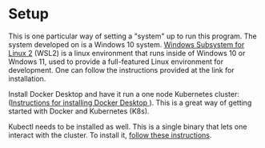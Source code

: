 # Setup 

This is one particular way of setting a "system" up to run this program.  The system developed on is a Windows 10 system. [Windows Subsystem for Linux 2](https://www.windowscentral.com/how-install-wsl2-windows-10) (WSL2) is a linux environment that runs inside of Windows 10 or Wndows 11, used to provide a full-featured Linux environment for development. One can follow the instructions provided at the link for installation.

Install Docker Desktop and have it run a one node Kubernetes cluster: ([Instructions for installing Docker Desktop ](https://birthday.play-with-docker.com/kubernetes-docker-desktop/)). This is a great way of getting started with Docker and Kubernetes (K8s). 

Kubectl needs to be installed as well. This is a single binary that lets one interact with the cluster. To install it, [follow these instructions](https://kubernetes.io/docs/tasks/tools/install-kubectl-linux/).
